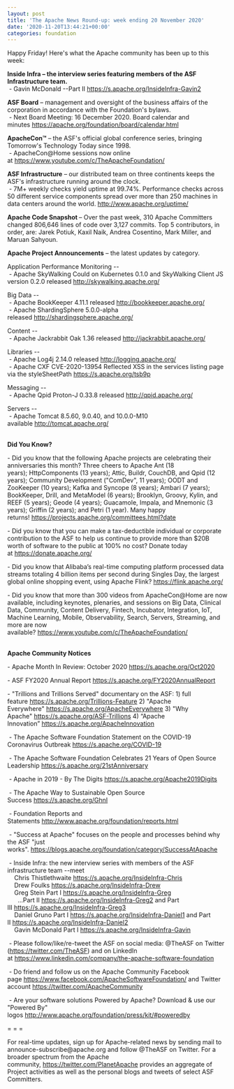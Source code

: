 ```yaml
---
layout: post
title: 'The Apache News Round-up: week ending 20 November 2020'
date: '2020-11-20T13:44:21+00:00'
categories: foundation
---
```

<p>Happy Friday! Here's what the Apache community has been up to this week:</p><p></p><p><b>Inside Infra – the interview series featuring members of the ASF Infrastructure team.<br></b>&nbsp;- Gavin McDonald --Part II <a href="https://s.apache.org/InsideInfra-Gavin2" target="_blank">https://s.apache.org/InsideInfra-Gavin2</a>&nbsp;</p><p><span style="font-weight: 700;">ASF Board</span>&nbsp;– management and oversight of the business affairs of the corporation in accordance with the Foundation's bylaws.<br>&nbsp;- Next Board Meeting: 16 December 2020. Board calendar and minutes&nbsp;<a href="https://apache.org/foundation/board/calendar.html" target="_blank">https://apache.org/foundation/board/calendar.html</a></p><p></p><p><span style="font-weight: 700;">ApacheCon™</span>&nbsp;– the ASF's official global conference series, bringing Tomorrow's Technology Today since 1998.<br>&nbsp;- ApacheCon@Home sessions now online at&nbsp;<a href="https://www.youtube.com/c/TheApacheFoundation/" target="_blank">https://www.youtube.com/c/TheApacheFoundation/</a>&nbsp;&nbsp;<br></p><p><span style="font-weight: 700;">ASF Infrastructure</span>&nbsp;– our distributed team on three continents keeps the ASF's infrastructure running around the clock.<br>&nbsp;- 7M+ weekly checks yield uptime at 99.74%. Performance checks across 50 different service components spread over more than 250 machines in data centers around the world.&nbsp;<a href="http://www.apache.org/uptime/" target="_blank">http://www.apache.org/uptime/</a><br></p><p><span style="font-weight: 700;">Apache Code Snapshot&nbsp;</span>– Over the past week, 310 Apache Committers changed 806,646 lines of code over 3,127 commits. Top 5 contributors, in order, are: Jarek Potiuk, Kaxil Naik, Andrea Cosentino, Mark Miller, and Maruan Sahyoun.&nbsp; &nbsp; &nbsp; &nbsp; &nbsp; &nbsp;&nbsp;</p><p><span style="font-weight: 700;">Apache Project Announcements</span>&nbsp;– the latest updates by category.</p><p>Application Performance Monitoring --<br>&nbsp;-&nbsp;Apache SkyWalking Could on Kubernetes 0.1.0 and SkyWalking Client JS version 0.2.0 released&nbsp;<a href="http://skywalking.apache.org/" target="_blank">http://skywalking.apache.org/</a>&nbsp;</p><p>Big Data --<br>&nbsp;-&nbsp;Apache BookKeeper 4.11.1 released&nbsp;<a href="http://bookkeeper.apache.org/" target="_blank">http://bookkeeper.apache.org/</a>&nbsp;<br>&nbsp;- Apache ShardingSphere 5.0.0-alpha released&nbsp;<a href="http://shardingsphere.apache.org/" target="_blank">http://shardingsphere.apache.org/</a>&nbsp;</p><p>Content --<br>&nbsp;-&nbsp;Apache Jackrabbit Oak 1.36 released&nbsp;<a href="http://jackrabbit.apache.org/" target="_blank">http://jackrabbit.apache.org/</a>&nbsp;</p><p>Libraries --<br>&nbsp;- Apache Log4j 2.14.0 released&nbsp;<a href="http://logging.apache.org/" target="_blank">http://logging.apache.org/</a><br>&nbsp;- Apache&nbsp;<span class="il">CXF</span>&nbsp;CVE-2020-13954 Reflected XSS in the services listing page via the styleSheetPath&nbsp;<a href="https://s.apache.org/tsb9p" target="_blank">https://s.apache.org/tsb9p</a><a href="https://s.apache.org/tsb9p" target="_blank"></a></p><p>Messaging --<br>&nbsp;-&nbsp;Apache Qpid Proton-J 0.33.8 released&nbsp;<a href="http://qpid.apache.org/" target="_blank">http://qpid.apache.org/</a></p><p>Servers --<br>&nbsp;- Apache Tomcat 8.5.60, 9.0.40, and&nbsp;10.0.0-M10 available&nbsp;<a href="http://tomcat.apache.org/" target="_blank">http://tomcat.apache.org/</a></p><p></p><p><span style="font-weight: 700;">&nbsp;<br>Did You Know?</span></p><p>- Did you know that the following Apache projects are celebrating their anniversaries this month? Three cheers to Apache Ant (18 years);&nbsp;HttpComponents (13 years); Attic, Buildr, CouchDB, and Qpid (12 years);&nbsp;Community Development ("ComDev", 11 years); OODT and ZooKeeper (10 years); Kafka and Syncope (8 years); Ambari (7 years); BookKeeper, Drill, and MetaModel (6 years); Brooklyn, Groovy, Kylin, and REEF (5 years); Geode (4 years); Guacamole, Impala, and Mnemonic (3 years); Griffin (2 years); and Petri (1 year). Many happy returns!&nbsp;<a href="https://projects.apache.org/committees.html?date" target="_blank">https://projects.apache.org/committees.html?date</a>&nbsp;</p><p>- Did you know that you can make a tax-deductible individual or corporate contribution to the ASF to help us continue to provide more than $20B worth of software to the public at 100% no cost? Donate today at&nbsp;<a href="https://donate.apache.org/" target="_blank">https://donate.apache.org/</a>&nbsp;</p><p>- Did you know that Alibaba’s real-time computing platform processed data streams totaling 4 billion items per second during Singles Day, the largest global online shopping event, using Apache Flink?&nbsp;<a href="https://flink.apache.org/" target="_blank" style="background-color: rgb(255, 255, 255);">https://flink.apache.org/</a>&nbsp;</p><p>- Did you know that more than 300 videos from ApacheCon@Home are now available, including keynotes, plenaries, and sessions on Big Data, Clinical Data, Community, Content Delivery, Fintech, Incubator, Integration, IoT, Machine Learning, Mobile, Observability, Search, Servers, Streaming, and more are now available?&nbsp;<a href="https://www.youtube.com/c/TheApacheFoundation/" target="_blank">https://www.youtube.com/c/TheApacheFoundation/</a>&nbsp;<br><br></p><p><span style="font-weight: 700;">Apache Community Notices</span><br></p><p>- Apache Month In Review: October 2020&nbsp;<a href="https://s.apache.org/Oct2020" target="_blank">https://s.apache.org/Oct2020</a><br></p><p>- ASF FY2020 Annual Report&nbsp;<a href="https://s.apache.org/FY2020AnnualReport" target="_blank">https://s.apache.org/FY2020AnnualReport</a>&nbsp;</p><p>- "Trillions and Trillions Served" documentary on the ASF: 1) full feature&nbsp;<a href="https://s.apache.org/Trillions-Feature" target="_blank">https://s.apache.org/Trillions-Feature</a>&nbsp;2) "Apache Everywhere"&nbsp;<a href="https://s.apache.org/ApacheEverywhere" target="_blank">https://s.apache.org/ApacheEverywhere</a>&nbsp;3) "Why Apache"&nbsp;<a href="https://s.apache.org/ASF-Trillions" target="_blank">https://s.apache.org/ASF-Trillions</a>&nbsp;4)&nbsp;“Apache Innovation”&nbsp;<a href="https://s.apache.org/ApacheInnovation" target="_blank">https://s.apache.org/ApacheInnovation</a>&nbsp;</p><p>&nbsp;- The Apache Software Foundation Statement on the COVID-19 Coronavirus Outbreak&nbsp;<a href="https://s.apache.org/COVID-19" target="_blank">https://s.apache.org/COVID-19</a>&nbsp;&nbsp;</p><p>&nbsp;- The Apache Software Foundation Celebrates 21 Years of Open Source Leadership&nbsp;<a href="https://s.apache.org/21stAnniversary" rel="noreferrer" target="_blank" data-saferedirecturl="https://www.google.com/url?q=https://s.apache.org/21stAnniversary&amp;source=gmail&amp;ust=1586580638108000&amp;usg=AFQjCNHhBfHrSsg8TFX4Lwsa4GFZdonhcA">https://s.apache.org/21stAnniv<wbr>ersary</a></p><p>&nbsp;- Apache in 2019 - By The Digits&nbsp;<a href="https://s.apache.org/Apache2019Digits">https://s.apache.org/Apache2019Digits</a></p><p>&nbsp;- The Apache Way to Sustainable Open Source Success&nbsp;<a href="https://s.apache.org/GhnI">https://s.apache.org/GhnI</a></p><p>&nbsp;- Foundation Reports and Statements&nbsp;<a href="http://www.apache.org/foundation/reports.html" target="_blank">http://www.apache.org/foundation/reports.html</a><br></p><p>&nbsp;- "Success at Apache" focuses on the people and processes behind why the ASF "just works".&nbsp;<a href="https://blogs.apache.org/foundation/category/SuccessAtApache" target="_blank">https://blogs.apache.org/foundation/category/SuccessAtApache</a><br></p><div><p>&nbsp;- Inside Infra: the new interview series with members of the ASF infrastructure team --meet&nbsp;<br>&nbsp; &nbsp; Chris Thistlethwaite&nbsp;<a href="https://s.apache.org/InsideInfra-Chris" target="_blank">https://s.apache.org/InsideInfra-Chris</a><br>&nbsp; &nbsp; Drew Foulks&nbsp;<a href="https://s.apache.org/InsideInfra-Drew" rel="noreferrer" target="_blank" data-saferedirecturl="https://www.google.com/url?q=https://s.apache.org/InsideInfra-Drew&amp;source=gmail&amp;ust=1588339104628000&amp;usg=AFQjCNF9dVEn48pV7o9HBG14sP9uprU8Xw">https://s.apache.org/InsideInf<wbr>ra-Drew</a><br>&nbsp; &nbsp; Greg Stein Part I&nbsp;<a href="https://s.apache.org/InsideInfra-Greg" target="_blank">https://s.apache.org/InsideInfra-Greg</a><br>&nbsp; &nbsp; &nbsp; ...Part II&nbsp;<a href="https://s.apache.org/InsideInfra-Greg2" target="_blank">https://s.apache.org/InsideInfra-Greg2</a>&nbsp;and Part III&nbsp;<a href="https://s.apache.org/InsideInfra-Greg3" target="_blank">https://s.apache.org/InsideInfra-Greg3</a><br>&nbsp; &nbsp; Daniel Gruno Part I&nbsp;<a href="https://s.apache.org/InsideInfra-Daniel1" target="_blank">https://s.apache.org/InsideInfra-Daniel1</a>&nbsp;and Part II&nbsp;<a href="https://s.apache.org/InsideInfra-Daniel2" target="_blank">https://s.apache.org/InsideInfra-Daniel2</a><br>&nbsp;&nbsp;&nbsp; Gavin McDonald Part I&nbsp;<a href="https://s.apache.org/InsideInfra-Gavin" target="_blank">https://s.apache.org/InsideInfra-Gavin</a></p></div><div><p>&nbsp;- Please follow/like/re-tweet the ASF on social media: @TheASF on Twitter (<a href="https://twitter.com/TheASF">https://twitter.com/TheASF</a>) and on LinkedIn at&nbsp;<a href="https://www.linkedin.com/company/the-apache-software-foundation">https://www.linkedin.com/company/the-apache-software-foundation</a></p><p>&nbsp;- Do friend and follow us on the Apache Community Facebook page&nbsp;<a href="https://www.facebook.com/ApacheSoftwareFoundation/">https://www.facebook.com/ApacheSoftwareFoundation/</a>&nbsp;and Twitter account&nbsp;<a href="https://twitter.com/ApacheCommunity">https://twitter.com/ApacheCommunity</a></p></div><div>&nbsp;- Are your software solutions Powered by Apache? Download &amp; use our "Powered By" logos&nbsp;<a href="http://www.apache.org/foundation/press/kit/#poweredby" target="_blank">http://www.apache.org/foundation/press/kit/#poweredby</a><br></div><p><span class="LrzXr"></span><span class="LrzXr"></span></p><div><p>= = =</p><p>For real-time updates, sign up for Apache-related news by sending mail to announce-subscribe@apache.org and follow @TheASF on Twitter. For a broader spectrum from the Apache community,&nbsp;<a href="https://twitter.com/PlanetApache">https://twitter.com/PlanetApache</a>&nbsp;provides an aggregate of Project activities as well as the personal blogs and tweets of select ASF Committers.</p></div><p style="box-sizing: border-box; margin: 0px 0px 10px;"></p><p style="box-sizing: border-box; margin: 0px 0px 10px;"></p><p style="box-sizing: border-box; margin: 0px 0px 10px;"></p>
